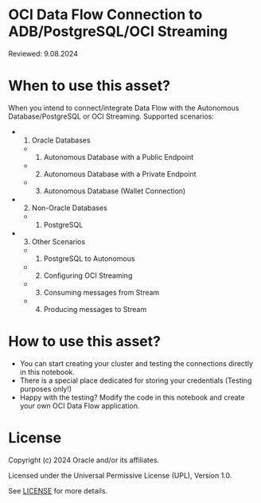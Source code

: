 # OCI Data Flow Connection to ADB/PostgreSQL/OCI Streaming

Reviewed: 9.08.2024

# When to use this asset?

When you intend to connect/integrate Data Flow with the Autonomous Database/PostgreSQL or OCI Streaming.
Supported scenarios:
- 1. Oracle Databases
    - 1. Autonomous Database with a Public Endpoint
    - 2. Autonomous Database with a Private Endpoint
    - 3. Autonomous Database (Wallet Connection)
- 2. Non-Oracle Databases
    - 1. PostgreSQL
- 3. Other Scenarios
    - 1. PostgreSQL to Autonomous
    - 2. Configuring OCI Streaming
    - 3. Consuming messages from Stream
    - 4. Producing messages to Stream

# How to use this asset?

- You can start creating your cluster and testing the connections directly in this notebook.
- There is a special place dedicated for storing your credentials (Testing purposes only!)
- Happy with the testing? Modify the code in this notebook and create your own OCI Data Flow application.
  
# License

Copyright (c) 2024 Oracle and/or its affiliates.

Licensed under the Universal Permissive License (UPL), Version 1.0.

See [LICENSE](https://github.com/oracle-devrel/technology-engineering/blob/main/LICENSE) for more details.
